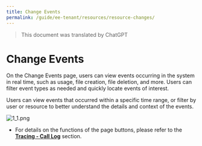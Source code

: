 ```yaml
---
title: Change Events
permalink: /guide/ee-tenant/resources/resource-changes/
---
```


> This document was translated by ChatGPT

# Change Events

On the Change Events page, users can view events occurring in the system in real time, such as usage, file creation, file deletion, and more. Users can filter event types as needed and quickly locate events of interest.

Users can view events that occurred within a specific time range, or filter by user or resource to better understand the details and context of the events.

![1_1.png](https://yunshan-guangzhou.oss-cn-beijing.aliyuncs.com/pub/pic/20230921650bbbf54f94c.png)

- For details on the functions of the page buttons, please refer to the **[Tracing - Call Log](../tracing/call-log/)** section.